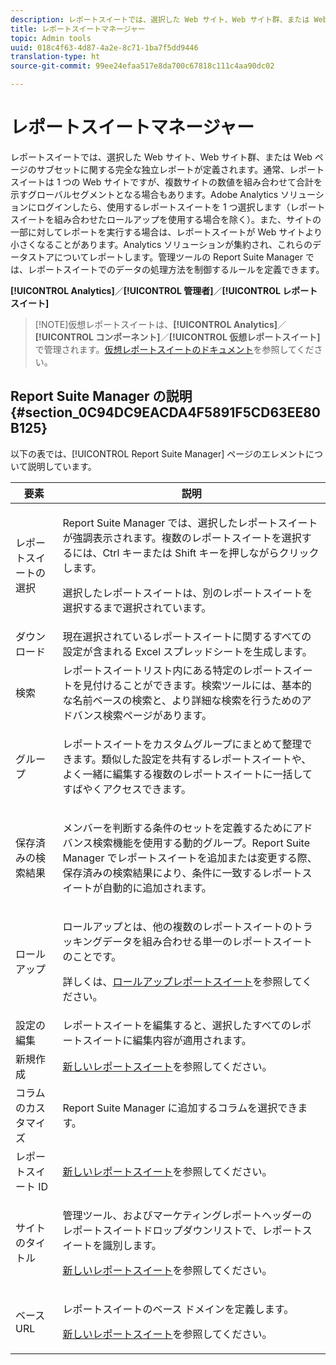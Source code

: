 ```yaml
---
description: レポートスイートでは、選択した Web サイト、Web サイト群、または Web ページのサブセットに関する完全な独立レポートが定義されます。通常、レポートスイートは 1 つの Web サイトですが、複数サイトの数値を組み合わせて合計を示すグローバルセグメントとなる場合もあります。Adobe Analytics ソリューションにログインしたら、使用するレポートスイートを 1 つ選択します（レポートスイートを組み合わせたロールアップを使用する場合を除く）。また、サイトの一部に対してレポートを実行する場合は、レポートスイートが Web サイトより小さくなることがあります。Analytics ソリューションが集約され、これらのデータストアについてレポートします。管理ツールの Report Suite Manager では、レポートスイートでのデータの処理方法を制御するルールを定義できます。
title: レポートスイートマネージャー
topic: Admin tools
uuid: 018c4f63-4d87-4a2e-8c71-1ba7f5dd9446
translation-type: ht
source-git-commit: 99ee24efaa517e8da700c67818c111c4aa90dc02

---
```



# レポートスイートマネージャー

レポートスイートでは、選択した Web サイト、Web サイト群、または Web ページのサブセットに関する完全な独立レポートが定義されます。通常、レポートスイートは 1 つの Web サイトですが、複数サイトの数値を組み合わせて合計を示すグローバルセグメントとなる場合もあります。Adobe Analytics ソリューションにログインしたら、使用するレポートスイートを 1 つ選択します（レポートスイートを組み合わせたロールアップを使用する場合を除く）。また、サイトの一部に対してレポートを実行する場合は、レポートスイートが Web サイトより小さくなることがあります。Analytics ソリューションが集約され、これらのデータストアについてレポートします。管理ツールの Report Suite Manager では、レポートスイートでのデータの処理方法を制御するルールを定義できます。

**[!UICONTROL Analytics]**／**[!UICONTROL 管理者]**／**[!UICONTROL レポートスイート]**

> [!NOTE]仮想レポートスイートは、**[!UICONTROL Analytics]**／**[!UICONTROL コンポーネント]**／**[!UICONTROL 仮想レポートスイート]**&#x200B;で管理されます。[仮想レポートスイートのドキュメント](/help/components/vrs/vrs-about.md)を参照してください。

## Report Suite Manager の説明 {#section_0C94DC9EACDA4F5891F5CD63EE80B125}

以下の表では、[!UICONTROL Report Suite Manager] ページのエレメントについて説明しています。

<table id="table_F739FBD8DB8D409E916F12F61C5953D0"> 
 <thead> 
  <tr> 
   <th colname="col1" class="entry"> 要素 </th> 
   <th colname="col2" class="entry"> 説明 </th> 
  </tr> 
 </thead>
 <tbody> 
  <tr> 
   <td colname="col1"> <span class="wintitle"> レポートスイートの選択</span> </td> 
   <td colname="col2"> <p><span class="wintitle">Report Suite Manager</span> では、選択したレポートスイートが強調表示されます。複数のレポートスイートを選択するには、<span class="uicontrol">Ctrl</span> キーまたは <span class="uicontrol">Shift</span> キーを押しながらクリックします。 </p> <p>選択したレポートスイートは、別のレポートスイートを選択するまで選択されています。 </p> </td> 
  </tr> 
  <tr> 
   <td colname="col1"> <span class="wintitle"> ダウンロード</span> </td> 
   <td colname="col2"> 現在選択されているレポートスイートに関するすべての設定が含まれる Excel スプレッドシートを生成します。 </td> 
  </tr> 
  <tr> 
   <td colname="col1"> <span class="wintitle">検索</span> </td> 
   <td colname="col2"> レポートスイートリスト内にある特定のレポートスイートを見付けることができます。検索ツールには、基本的な名前ベースの検索と、より詳細な検索を行うためのアドバンス検索ページがあります。 </td> 
  </tr> 
  <tr> 
   <td colname="col1"> <span class="wintitle">グループ </span> </td> 
   <td colname="col2"> <p> レポートスイートをカスタムグループにまとめて整理できます。類似した設定を共有するレポートスイートや、よく一緒に編集する複数のレポートスイートに一括してすばやくアクセスできます。 </p> </td> 
  </tr> 
  <tr> 
   <td colname="col1"> <span class="wintitle"> 保存済みの検索結果</span> </td> 
   <td colname="col2"> <p>メンバーを判断する条件のセットを定義するために<span class="wintitle">アドバンス検索</span>機能を使用する動的グループ。<span class="wintitle">Report Suite Manager</span> でレポートスイートを追加または変更する際、<span class="wintitle">保存済みの検索結果</span>により、条件に一致するレポートスイートが自動的に追加されます。 </p> </td> 
  </tr> 
  <tr> 
   <td colname="col1"> <span class="wintitle"> ロールアップ</span> </td> 
   <td colname="col2"> <p>ロールアップとは、他の複数のレポートスイートのトラッキングデータを組み合わせる単一のレポートスイートのことです。 </p> <p>詳しくは、<a href="/help/admin/c-manage-report-suites/rollup-report-suite.md">ロールアップレポートスイート</a>を参照してください。 </p> </td> 
  </tr> 
  <tr> 
   <td colname="col1"> <span class="wintitle"> 設定の編集</span> </td> 
   <td colname="col2"> レポートスイートを編集すると、選択したすべてのレポートスイートに編集内容が適用されます。 </td> 
  </tr> 
  <tr> 
   <td colname="col1"> <span class="wintitle"> 新規作成</span> </td> 
   <td colname="col2"><a href="/help/admin/c-manage-report-suites/c-new-report-suite/new-report-suite.md">新しいレポートスイート</a>を参照してください。 </td> 
  </tr> 
  <tr> 
   <td colname="col1"> <span class="wintitle"> コラムのカスタマイズ</span> </td> 
   <td colname="col2"><span class="wintitle">Report Suite Manager</span> に追加するコラムを選択できます。 </td> 
  </tr> 
  <tr> 
   <td colname="col1"> <span class="wintitle">レポートスイート ID</span> </td> 
   <td colname="col2"><a href="/help/admin/c-manage-report-suites/c-new-report-suite/new-report-suite.md">新しいレポートスイート</a>を参照してください。 </td> 
  </tr> 
  <tr> 
   <td colname="col1"> <span class="wintitle"> サイトのタイトル</span> </td> 
   <td colname="col2"> <p>管理ツール、およびマーケティングレポートヘッダーのレポートスイートドロップダウンリストで、レポートスイートを識別します。 </p> <p><a href="/help/admin/c-manage-report-suites/c-new-report-suite/new-report-suite.md">新しいレポートスイート</a>を参照してください。 </p> </td> 
  </tr> 
  <tr> 
   <td colname="col1"> <span class="wintitle"> ベース URL</span> </td> 
   <td colname="col2"> <p>レポートスイートのベース ドメインを定義します。 </p> <p><a href="/help/admin/c-manage-report-suites/c-new-report-suite/new-report-suite.md">新しいレポートスイート</a>を参照してください。 </p> </td> 
  </tr> 
 </tbody> 
</table>

